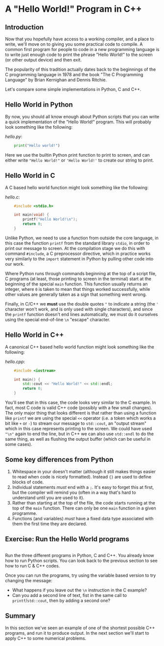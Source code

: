 # A "Hello World!" Program in C++

## Introduction

Now that you hopefully have access to a working compiler, and a place to write, we'll move on to giving you some practical code to compile. A common first program for people to code in a new programming language is to write just enough code to print the phrase "Hello World!" to the screen (or other output device) and then exit.

The popularity of this tradition actually dates back to the beginnings of the C programming language in 1978 and the book "The C Programming Language" by Brian Kernighan and Dennis Ritchie.

Let's compare some simple implementations in Python, C and C++.

## Hello World in Python

By now, you should all know enough about Python scripts that you can write a quick implementation of the "Hello World!" program. This will probably look something like the following:

_hello.py_:
```python
    print("Hello world!")
```
Here we use the builtin Python print function to print to screen, and can either write `"Hello World!"` or `'Hello World!'` to create our string to print.     

## Hello World in C

A C based hello world function might look something like the following:

_hello.c_:
```c
    #include <stdio.h>

    int main(void) {
        printf("Hello World!\n");
        return 0;
    }
```

Unlike Python, we need to use a function from outside the core language, in this case the function `printf` from the standard library `stdio`, in order to print our message to screen. At the compilation stage we do this with command `#include`, a C preprocessor directive, which in practice works very similarly to the `import` statement in Python by pulling other code into our work.

Where Python runs through commands beginning at the top of a script file, C programs (at least, those printing to screen in the terminal) start at the beginning of the special `main` function. This function usually returns an integer, where `0` is taken to mean that things worked successfully, while other values are generally taken as a sign that something went wrong. 

Finally, in C/C++ we **must** use the double quotes `"` to indicate a string (the `'` character won't work, and is only used with single characters), and since the `printf` function doesn't end lines automatically, we must do it ourselves using the special end-of-line `\n` "escape" character.

## Hello World in C++

A canonical C++ based hello world function might look something like the following:

_hello.cpp_:
```c++
    #include <iostream>

    int main() {
        std::cout << "Hello World!" << std::endl; 
        return 0;
    }
```

You'll see that in this case, the code looks very similar to the C example. In fact, most C code is valid C++ code (possibly with a few small changes). The only major thing that looks different is that rather than using a function like `printf` we are using the special `<<` operator (i.e. a token which works a bit like `+` or `-`) to stream our message to `std::cout`, an "output stream" which in this case represents printing to the screen. We could have used `"\n"` again to end the line, but in C++ we can also use `std::endl` to do the same thing, as well as flushing the output buffer (which can be useful in some cases).

## Some key differences from Python

1. Whitespace in your doesn't matter (although it still makes things easier to read when code is nicely formatted). Instead `{}` are used to define blocks of code.
2. Individual statements *must* end with a `;`. It's easy to forget this at first, but the compiler will remind you (often in a way that's hard to understand until you are used to it).
3. Rather than starting at the top of the file, the code starts running at the top of the `main` function. There can only be one `main` function in a given programme.
4. Functions (and variables) _must_ have a fixed data type associated with them the first time they are declared.


## Exercise: Run the Hello World programs
```{index} Exercises: Hello World
```

Run the three different programs in Python, C and C++. You already know how to run Python scripts. You can look back to the previous section to see how to run C & C++ codes.

Once you can run the programs, try using the variable based version to try changing the message:
- What happens if you leave out the `\n` instruction in the C example?
- Can you add a second line of text, fist in the same call to `printf`/`std::cout`, then by adding a second one?


## Summary

In this section we've seen an example of one of the shortest possible C++ programs, and run it to produce output. In the next section we'll start to apply C++ to some numerical problems.